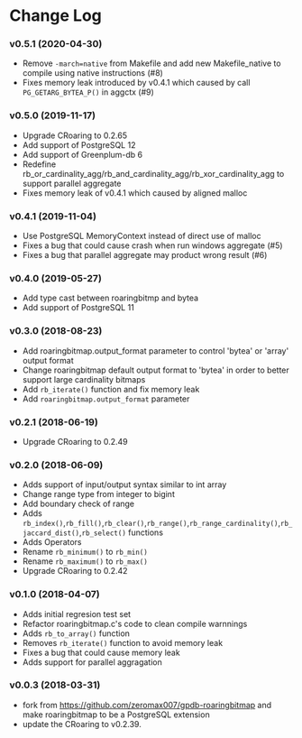 
# Change Log

### v0.5.1 (2020-04-30)
- Remove `-march=native` from Makefile and add new Makefile_native to compile using native instructions (#8)
- Fixes memory leak introduced by v0.4.1 which caused by call `PG_GETARG_BYTEA_P()` in aggctx (#9)

### v0.5.0 (2019-11-17)
- Upgrade CRoaring to 0.2.65
- Add support of PostgreSQL 12
- Add support of Greenplum-db 6
- Redefine rb_or_cardinality_agg/rb_and_cardinality_agg/rb_xor_cardinality_agg to support parallel aggregate
- Fixes memory leak of v0.4.1 which caused by aligned malloc

### v0.4.1 (2019-11-04)
- Use PostgreSQL MemoryContext instead of direct use of malloc
- Fixes a bug that could cause crash when run windows aggregate (#5)
- Fixes a bug that parallel aggregate may product wrong result (#6)

### v0.4.0 (2019-05-27)
- Add type cast between roaringbitmp and bytea
- Add support of PostgreSQL 11

### v0.3.0 (2018-08-23)
- Add roaringbitmap.output_format parameter to control 'bytea' or 'array' output format
- Change roaringbitmap default output format to 'bytea' in order to better support large cardinality bitmaps
- Add `rb_iterate()` function and fix memory leak
- Add `roaringbitmap.output_format` parameter

### v0.2.1 (2018-06-19)
- Upgrade CRoaring to 0.2.49

### v0.2.0 (2018-06-09)
- Adds support of input/output syntax similar to int array
- Change range type from integer to bigint
- Add boundary check of range
- Adds `rb_index()`,`rb_fill()`,`rb_clear()`,`rb_range()`,`rb_range_cardinality()`,`rb_jaccard_dist()`,`rb_select()` functions
- Adds Operators
- Rename `rb_minimum()` to `rb_min()`
- Rename `rb_maximum()` to `rb_max()`
- Upgrade CRoaring to 0.2.42

### v0.1.0 (2018-04-07)
- Adds initial regresion test set
- Refactor roaringbitmap.c's code to clean compile warnnings
- Adds `rb_to_array()` function
- Removes `rb_iterate()` function to avoid memory leak
- Fixes a bug that could cause memory leak
- Adds support for parallel aggragation

### v0.0.3 (2018-03-31)

- fork from https://github.com/zeromax007/gpdb-roaringbitmap and make roaringbitmap to be a PostgreSQL extension
- update the CRoaring to v0.2.39.